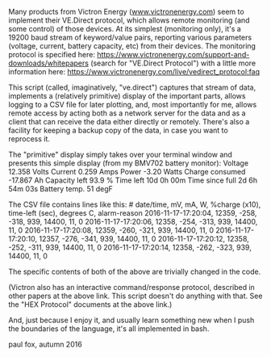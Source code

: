 

Many products from Victron Energy (www.victronenergy.com) seem to
implement their VE.Direct protocol, which allows remote monitoring
(and some control) of those devices.  At its simplest (monitoring
only), it's a 19200 baud stream of keyword/value pairs, reporting
various parameters (voltage, current, battery capacity, etc) from
their devices.  The monitoring protocol is specified here:
    https://www.victronenergy.com/support-and-downloads/whitepapers
    (search for "VE.Direct Protocol")
with a little more information here:
    https://www.victronenergy.com/live/vedirect_protocol:faq

This script (called, imaginatively, "ve.direct") captures that stream
of data, implements a (relatively primitive) display of the important
parts, allows logging to a CSV file for later plotting, and, most
importantly for me, allows remote access by acting both as a network
server for the data and as a client that can receive the data either
directly or remotely.  There's also a facility for keeping a backup
copy of the data, in case you want to reprocess it.

The "primitive" display simply takes over your terminal window and
presents this simple display (from my BMV702 battery monitor):
    Voltage           12.358 Volts
    Current           0.259 Amps
    Power             -3.20 Watts
    Charge consumed   -17.867 Ah
    Capacity left     93.9 %
    Time left         10d 0h 00m
    Time since full   2d 6h 54m 03s
    Battery temp.     51 degF

The CSV file contains lines like this:
    # date/time, mV, mA, W, %charge (x10), time-left (sec), degrees C, alarm-reason
    2016-11-17-17:20:04, 12359, -258, -318, 939, 14400, 11, 0
    2016-11-17-17:20:06, 12358, -254, -313, 939, 14400, 11, 0
    2016-11-17-17:20:08, 12359, -260, -321, 939, 14400, 11, 0
    2016-11-17-17:20:10, 12357, -276, -341, 939, 14400, 11, 0
    2016-11-17-17:20:12, 12358, -252, -311, 939, 14400, 11, 0
    2016-11-17-17:20:14, 12358, -262, -323, 939, 14400, 11, 0

The specific contents of both of the above are trivially changed in
the code.

(Victron also has an interactive command/response protocol, described
in other papers at the above link.  This script doesn't do anything
with that.  See the "HEX Protocol" documents at the above link.)

And, just because I enjoy it, and usually learn something new when I
push the boundaries of the language, it's all implemented in bash.

paul fox, autumn 2016
